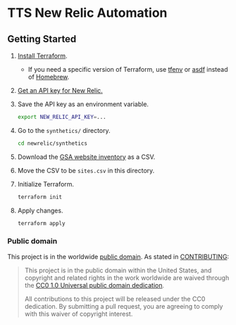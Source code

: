 # TTS New Relic Automation

## Getting Started

1. [Install Terraform](https://www.terraform.io/downloads.html).
   - If you need a specific version of Terraform, use [tfenv](https://github.com/tfutils/tfenv) or [asdf](https://asdf-vm.com/) instead of [Homebrew](https://brew.sh/).
1. [Get an API key for New Relic.](https://one.newrelic.com/launcher/api-keys-ui.launcher)
1. Save the API key as an environment variable.

   ```sh
   export NEW_RELIC_API_KEY=...
   ```

1. Go to the `synthetics/` directory.

   ```sh
   cd newrelic/synthetics
   ```

1. Download the [GSA website inventory](https://docs.google.com/spreadsheets/d/1OBO6g7_OsVBv0vG8WSCI6L2FD_iRh3A7a_6eQWj2zLE/edit#gid=2013137748) as a CSV.
1. Move the CSV to be `sites.csv` in this directory.
1. Initialize Terraform.

   ```sh
   terraform init
   ```

1. Apply changes.

   ```sh
   terraform apply
   ```

### Public domain

This project is in the worldwide [public domain](LICENSE.md). As stated in [CONTRIBUTING](CONTRIBUTING.md):

> This project is in the public domain within the United States, and copyright and related rights in the work worldwide are waived through the [CC0 1.0 Universal public domain dedication](https://creativecommons.org/publicdomain/zero/1.0/).
>
> All contributions to this project will be released under the CC0 dedication. By submitting a pull request, you are agreeing to comply with this waiver of copyright interest.
